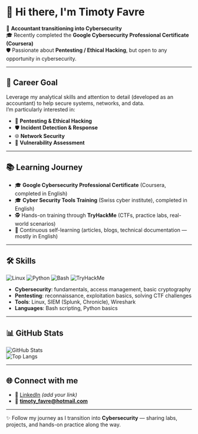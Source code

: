 # 👋 Hi there, I'm Timoty Favre  

💼 **Accountant transitioning into Cybersecurity**  
🎓 Recently completed the **Google Cybersecurity Professional Certificate (Coursera)**  
🛡️ Passionate about **Pentesting / Ethical Hacking**, but open to any opportunity in cybersecurity.  

---

## 🚀 Career Goal
Leverage my analytical skills and attention to detail (developed as an accountant) to help secure systems, networks, and data.  
I’m particularly interested in:  
- 🔎 **Pentesting & Ethical Hacking**  
- 🛡️ **Incident Detection & Response**  
- 🌐 **Network Security**  
- 🔐 **Vulnerability Assessment**  

---

## 📚 Learning Journey
- 🎓 **Google Cybersecurity Professional Certificate** (Coursera, completed in English)
- 🎓 **Cyber Security Tools Training** (Swiss cyber institute), completed in English) 
- 🕵️ Hands-on training through **TryHackMe** (CTFs, practice labs, real-world scenarios)  
- 📖 Continuous self-learning (articles, blogs, technical documentation — mostly in English)  

---

## 🛠️ Skills
![Linux](https://img.shields.io/badge/Linux-%23FCC624?style=for-the-badge&logo=linux&logoColor=black)
![Python](https://img.shields.io/badge/Python-3776AB?style=for-the-badge&logo=python&logoColor=white)
![Bash](https://img.shields.io/badge/Bash-4EAA25?style=for-the-badge&logo=gnu-bash&logoColor=white)
![TryHackMe](https://img.shields.io/badge/TryHackMe-%23212C42?style=for-the-badge&logo=tryhackme&logoColor=red)

- **Cybersecurity**: fundamentals, access management, basic cryptography  
- **Pentesting**: reconnaissance, exploitation basics, solving CTF challenges  
- **Tools**: Linux, SIEM (Splunk, Chronicle), Wireshark  
- **Languages**: Bash scripting, Python basics  

---

## 📊 GitHub Stats
![GitHub Stats](https://github-readme-stats.vercel.app/api?username=TimotyFavre&show_icons=true&theme=radical)  
![Top Langs](https://github-readme-stats.vercel.app/api/top-langs/?username=TimotyFavre&layout=compact&theme=radical)

---

## 🌐 Connect with me
- 💼 [LinkedIn](https://www.linkedin.com) _(add your link)_  
- 📧 **timoty_favre@hotmail.com**

---

✨ Follow my journey as I transition into **Cybersecurity** — sharing labs, projects, and hands-on practice along the way.

